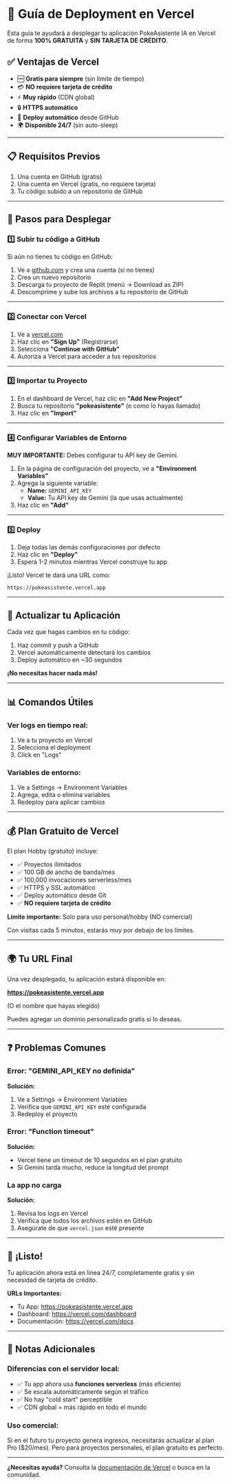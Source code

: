 # 🚀 Guía de Deployment en Vercel

Esta guía te ayudará a desplegar tu aplicación PokeAsistente IA en Vercel de forma **100% GRATUITA** y **SIN TARJETA DE CRÉDITO**.

## ✅ Ventajas de Vercel

- 🆓 **Gratis para siempre** (sin límite de tiempo)
- 💳 **NO requiere tarjeta de crédito**
- ⚡ **Muy rápido** (CDN global)
- 🔒 **HTTPS automático**
- 🔄 **Deploy automático** desde GitHub
- 🌍 **Disponible 24/7** (sin auto-sleep)

---

## 📋 Requisitos Previos

1. Una cuenta en GitHub (gratis)
2. Una cuenta en Vercel (gratis, no requiere tarjeta)
3. Tu código subido a un repositorio de GitHub

---

## 🎯 Pasos para Desplegar

### 1️⃣ Subir tu código a GitHub

Si aún no tienes tu código en GitHub:

1. Ve a [github.com](https://github.com) y crea una cuenta (si no tienes)
2. Crea un nuevo repositorio
3. Descarga tu proyecto de Replit (menú → Download as ZIP)
4. Descomprime y sube los archivos a tu repositorio de GitHub

---

### 2️⃣ Conectar con Vercel

1. Ve a [vercel.com](https://vercel.com)
2. Haz clic en **"Sign Up"** (Registrarse)
3. Selecciona **"Continue with GitHub"**
4. Autoriza a Vercel para acceder a tus repositorios

---

### 3️⃣ Importar tu Proyecto

1. En el dashboard de Vercel, haz clic en **"Add New Project"**
2. Busca tu repositorio **"pokeasistente"** (o como lo hayas llamado)
3. Haz clic en **"Import"**

---

### 4️⃣ Configurar Variables de Entorno

**MUY IMPORTANTE:** Debes configurar tu API key de Gemini.

1. En la página de configuración del proyecto, ve a **"Environment Variables"**
2. Agrega la siguiente variable:
   - **Name:** `GEMINI_API_KEY`
   - **Value:** Tu API key de Gemini (la que usas actualmente)
3. Haz clic en **"Add"**

---

### 5️⃣ Deploy

1. Deja todas las demás configuraciones por defecto
2. Haz clic en **"Deploy"**
3. Espera 1-2 minutos mientras Vercel construye tu app

¡Listo! Vercel te dará una URL como:
```
https://pokeasistente.vercel.app
```

---

## 🔄 Actualizar tu Aplicación

Cada vez que hagas cambios en tu código:

1. Haz commit y push a GitHub
2. Vercel automáticamente detectará los cambios
3. Deploy automático en ~30 segundos

**¡No necesitas hacer nada más!**

---

## 📊 Comandos Útiles

### Ver logs en tiempo real:
1. Ve a tu proyecto en Vercel
2. Selecciona el deployment
3. Click en "Logs"

### Variables de entorno:
1. Ve a Settings → Environment Variables
2. Agrega, edita o elimina variables
3. Redeploy para aplicar cambios

---

## 💰 Plan Gratuito de Vercel

El plan Hobby (gratuito) incluye:
- ✅ Proyectos ilimitados
- ✅ 100 GB de ancho de banda/mes
- ✅ 100,000 invocaciones serverless/mes
- ✅ HTTPS y SSL automático
- ✅ Deploy automático desde Git
- ✅ **NO requiere tarjeta de crédito**

**Límite importante:** Solo para uso personal/hobby (NO comercial)

Con visitas cada 5 minutos, estarás muy por debajo de los límites.

---

## 🌍 Tu URL Final

Una vez desplegado, tu aplicación estará disponible en:

**https://pokeasistente.vercel.app**

(O el nombre que hayas elegido)

Puedes agregar un dominio personalizado gratis si lo deseas.

---

## ❓ Problemas Comunes

### Error: "GEMINI_API_KEY no definida"
**Solución:**
1. Ve a Settings → Environment Variables
2. Verifica que `GEMINI_API_KEY` esté configurada
3. Redeploy el proyecto

### Error: "Function timeout"
**Solución:**
- Vercel tiene un timeout de 10 segundos en el plan gratuito
- Si Gemini tarda mucho, reduce la longitud del prompt

### La app no carga
**Solución:**
1. Revisa los logs en Vercel
2. Verifica que todos los archivos estén en GitHub
3. Asegúrate de que `vercel.json` esté presente

---

## 🎉 ¡Listo!

Tu aplicación ahora está en línea 24/7, completamente gratis y sin necesidad de tarjeta de crédito.

**URLs Importantes:**
- Tu App: https://pokeasistente.vercel.app
- Dashboard: https://vercel.com/dashboard
- Documentación: https://vercel.com/docs

---

## 📝 Notas Adicionales

### Diferencias con el servidor local:
- ✅ Tu app ahora usa **funciones serverless** (más eficiente)
- ✅ Se escala automáticamente según el tráfico
- ✅ No hay "cold start" perceptible
- ✅ CDN global = más rápido en todo el mundo

### Uso comercial:
Si en el futuro tu proyecto genera ingresos, necesitarás actualizar al plan Pro ($20/mes). Pero para proyectos personales, el plan gratuito es perfecto.

---

**¿Necesitas ayuda?** Consulta la [documentación de Vercel](https://vercel.com/docs) o busca en la comunidad.
